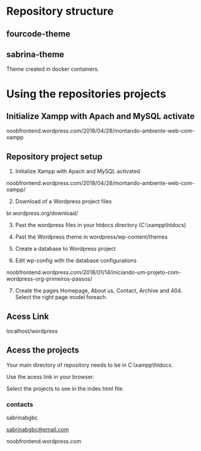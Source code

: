 # Repository structure

## fourcode-theme

## sabrina-theme
Theme created in docker containers.

# Using the repositories projects

## Initialize Xampp with Apach and MySQL activate
noobfrontend.wordpress.com/2018/04/28/montando-ambiente-web-com-xampp

## Repository project setup
1. Initialize Xampp with Apach and MySQL activated

noobfrontend.wordpress.com/2018/04/28/montando-ambiente-web-com-xampp/

2. Download of a Wordpress project files

br.wordpress.org/download/

3. Past the wordpress files in your htdocs directory (C:\xampp\htdocs)

4. Past the Wordpress theme in wordpress/wp-content/themes

5. Create a database to Wordpress project

6. Edit wp-config with the database configurations

noobfrontend.wordpress.com/2018/01/14/iniciando-um-projeto-com-wordpress-org-primeiros-passos/

7. Create the pages Homepage, About us, Contact, Archive and 404. Select the right page model foreach.

## Acess Link
localhost/wordpress

## Acess the projects
Your main directory of repository needs to be in C:\xampp\htdocs.

Use the acess link in your browser.

Select the projects to see in the index.html file.


### contacts
sabrinabgbc

sabrinabgbc@email.com

noobfrontend.wordpress.com
